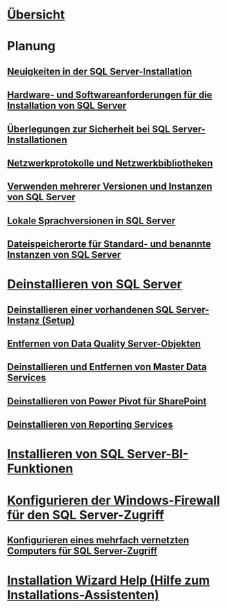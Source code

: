 # [Übersicht](planning-a-sql-server-installation.md)

# Planung
## [Neuigkeiten in der SQL Server-Installation](what-s-new-in-sql-server-installation.md)  
## [Hardware- und Softwareanforderungen für die Installation von SQL Server](hardware-and-software-requirements-for-installing-sql-server.md)  
## [Überlegungen zur Sicherheit bei SQL Server-Installationen](security-considerations-for-a-sql-server-installation.md)  
## [Netzwerkprotokolle und Netzwerkbibliotheken](network-protocols-and-network-libraries.md)  
## [Verwenden mehrerer Versionen und Instanzen von SQL Server](work-with-multiple-versions-and-instances-of-sql-server.md)  
## [Lokale Sprachversionen in SQL Server](local-language-versions-in-sql-server.md)  
## [Dateispeicherorte für Standard- und benannte Instanzen von SQL Server](file-locations-for-default-and-named-instances-of-sql-server.md)  

# [Deinstallieren von SQL Server](uninstall-sql-server.md)  
## [Deinstallieren einer vorhandenen SQL Server-Instanz (Setup)](uninstall-an-existing-instance-of-sql-server-setup.md)  
## [Entfernen von Data Quality Server-Objekten](remove-data-quality-server-objects.md)  
## [Deinstallieren und Entfernen von Master Data Services](uninstall-and-remove-master-data-services.md)  
## [Deinstallieren von Power Pivot für SharePoint](uninstall-power-pivot-for-sharepoint.md)  
## [Deinstallieren von Reporting Services](uninstall-reporting-services.md)  

# [Installieren von SQL Server-BI-Funktionen](install-sql-server-business-intelligence-features.md)

# [Konfigurieren der Windows-Firewall für den SQL Server-Zugriff](configure-the-windows-firewall-to-allow-sql-server-access.md)  
## [Konfigurieren eines mehrfach vernetzten Computers für SQL Server-Zugriff](configure-a-multi-homed-computer-for-sql-server-access.md)  
# [Installation Wizard Help (Hilfe zum Installations-Assistenten)](instance-configuration.md)
